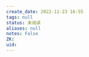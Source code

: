 ```yaml
---
create_date: 2022-11-23 16:55
tags: null
status: 未阅读 
aliases: null
notes: False
ZK: 
uid: 
---
```



